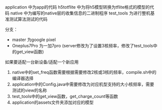 application 中为app的代码
h5totflite 中为将h5模型转换为tflite格式的模型的代码
native 中为编写的native层的收集信息的二进制程序
test_tools 为进行整机基准测试算法测试的代码


分支：
- master 为google pixel
- Oneplus7Pro 为一加7pro (server修改为了设置3核频率，修改了test_tools中的get_view函数)

如果要适配一台新设备/适配一个新应用

1. native中的set_freq函数需要根据需要修改2核或3核的频率，compile.sh中的编译器选择
2. application中的Config.java中需要修改为对应机型支持的大小核频率，需要测试的view的名称
3. test_tools中的get_view函数，get_charge_count等函数
4. application的assets文件夹添加对应的模型